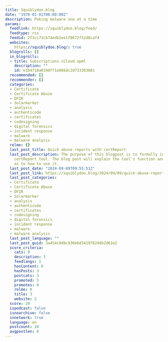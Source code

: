 ```yaml
---
title: Squiblydoo.blog
date: "1970-01-01T00:00:00Z"
description: Poking malware one at a time
params:
  feedlink: https://squiblydoo.blog/feed/
  feedtype: rss
  feedid: 2f3cc73cb74edb1ee1f8672f52d8caf4
  websites:
    https://squiblydoo.blog/: true
  blogrolls: []
  in_blogrolls:
  - title: Subscriptions-iCloud.opml
    description: ""
    id: e1b4718a0340ff1e866dc2d733303081
  recommended: []
  recommender: []
  categories:
  - Certificate
  - Certificate Abuse
  - DFIR
  - Solarmarker
  - analysis
  - authenticode
  - certificates
  - codesigning
  - digital forensics
  - incident response
  - malware
  - malware analysis
  relme: {}
  last_post_title: Quick abuse reports with certReport
  last_post_description: The purpose of this blogpost is to formally introduce the
    certReport tool. The blog post will explain the tool's function and give examples
    as to how to use it.
  last_post_date: "2024-09-09T09:55:51Z"
  last_post_link: https://squiblydoo.blog/2024/09/09/quick-abuse-reports-with-certreport/
  last_post_categories:
  - Certificate
  - Certificate Abuse
  - DFIR
  - Solarmarker
  - analysis
  - authenticode
  - certificates
  - codesigning
  - digital forensics
  - incident response
  - malware
  - malware analysis
  last_post_language: ""
  last_post_guid: 3a454c9d8c930e6d341978246b2d62e2
  score_criteria:
    cats: 0
    description: 3
    feedlangs: 1
    hasContent: 0
    hasPosts: 3
    postcats: 3
    promoted: 5
    promotes: 0
    relme: 0
    title: 3
    website: 2
  score: 20
  ispodcast: false
  isnoarchive: false
  innetwork: true
  language: en
  postcount: 10
  avgpostlen: 0
---
```

